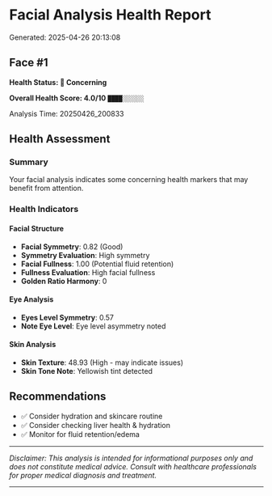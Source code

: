 # Facial Analysis Health Report

Generated: 2025-04-26 20:13:08

## Face #1

**Health Status: 🔴 Concerning**

**Overall Health Score: 4.0/10** `████░░░░░░`

Analysis Time: 20250426_200833

## Health Assessment

### Summary

Your facial analysis indicates some concerning health markers that may benefit from attention.

### Health Indicators

#### Facial Structure

- **Facial Symmetry**: 0.82 (Good)
- **Symmetry Evaluation**: High symmetry
- **Facial Fullness**: 1.00 (Potential fluid retention)
- **Fullness Evaluation**: High facial fullness
- **Golden Ratio Harmony**: 0

#### Eye Analysis

- **Eyes Level Symmetry**: 0.57
- **Note Eye Level**: Eye level asymmetry noted

#### Skin Analysis

- **Skin Texture**: 48.93 (High - may indicate issues)
- **Skin Tone Note**: Yellowish tint detected

## Recommendations

- ✅ Consider hydration and skincare routine
- ✅ Consider checking liver health & hydration
- ✅ Monitor for fluid retention/edema

---

*Disclaimer: This analysis is intended for informational purposes only and does not constitute medical advice. Consult with healthcare professionals for proper medical diagnosis and treatment.*

---

